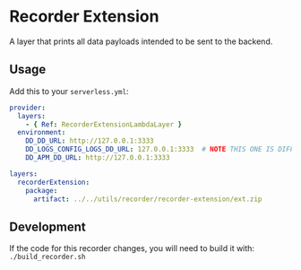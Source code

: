 # Recorder Extension

A layer that prints all data payloads intended to be sent to the backend.

## Usage

Add this to your `serverless.yml`:

```yml
provider:
  layers:
    - { Ref: RecorderExtensionLambdaLayer }
  environment:
    DD_DD_URL: http://127.0.0.1:3333
    DD_LOGS_CONFIG_LOGS_DD_URL: 127.0.0.1:3333  # NOTE THIS ONE IS DIFFERENT
    DD_APM_DD_URL: http://127.0.0.1:3333

layers:
  recorderExtension:
    package:
      artifact: ../../utils/recorder/recorder-extension/ext.zip
```

## Development

If the code for this recorder changes, you will need to build it with: `./build_recorder.sh`
